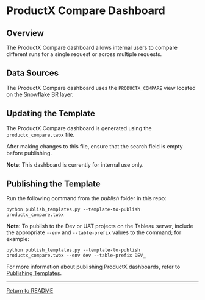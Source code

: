 # ProductX Compare Dashboard

## Overview

The ProductX Compare dashboard allows internal users to compare different runs for a single request or across multiple requests.

## Data Sources

The ProductX Compare dashboard uses the ```PRODUCTX_COMPARE``` view located on the Snowflake BR layer.

## Updating the Template

The ProductX Compare dashboard is generated using the ```productx_compare.twbx``` file.

After making changes to this file, ensure that the search field is empty before publishing.

**Note**: This dashboard is currently for internal use only.

## Publishing the Template

Run the following command from the _publish_ folder in this repo:

```python publish_templates.py --template-to-publish productx_compare.twbx```

**Note**: To publish to the Dev or UAT projects on the Tableau server, include the appropriate ```--env``` and ```--table-prefix``` values to the command; for example:

```python publish_templates.py --template-to-publish productx_compare.twbx --env dev --table-prefix DEV_```

For more information about publishing ProductX dashboards, refer to [Publishing Templates](./publish_templates.md).

<hr/>

[Return to README](../../README.md)